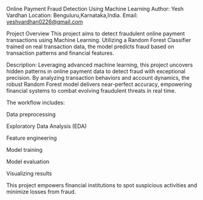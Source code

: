 Online Payment Fraud Detection Using Machine Learning
Author: Yesh Vardhan
Location: Benguluru,Karnataka,India.
Email: yeshvardhan0226@gmail.com

Project Overview
This project aims to detect fraudulent online payment transactions using Machine Learning. Utilizing a Random Forest Classifier trained on real transaction data, the model predicts fraud based on transaction patterns and financial features.

Description:
Leveraging advanced machine learning, this project uncovers hidden patterns in online payment data to detect fraud with exceptional precision. By analyzing transaction behaviors and account dynamics, the robust Random Forest model delivers near-perfect accuracy, empowering financial systems to combat evolving fraudulent threats in real time.

The workflow includes:

Data preprocessing

Exploratory Data Analysis (EDA)

Feature engineering

Model training

Model evaluation

Visualizing results

This project empowers financial institutions to spot suspicious activities and minimize losses from fraud.
